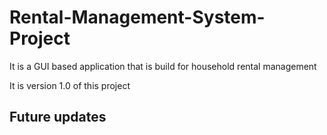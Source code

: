 # Rental-Management-System-Project
It is a GUI based application that is build for household rental management

It is version 1.0 of this project

## Future updates

